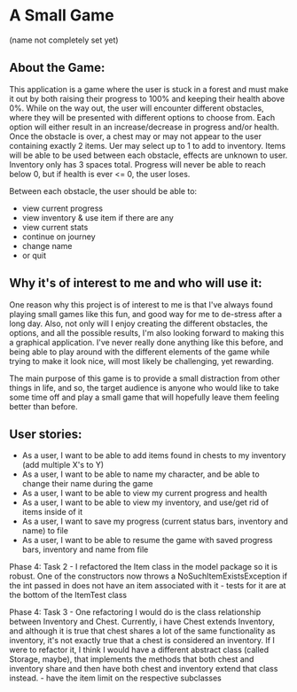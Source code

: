 # A Small Game 
(name not completely set yet)

## About the Game:
This application is a game where the user is stuck in a forest and must make it out by both
raising their progress to 100% and keeping their health above 0%. While on the way out, the user 
will encounter different obstacles, where they will be presented with different options to choose from.
Each option will either result in an increase/decrease in progress and/or health. Once the obstacle is over,
a chest may or may not appear to the user containing exactly 2 items. Uer may select up to 1 to add to inventory.
Items will be able to be used between each obstacle, effects are unknown to user. Inventory only has 3 spaces total.
Progress will never be able to reach below 0, but if health is ever <= 0, the user loses. 

Between each obstacle, the user should be able to:
- view current progress
- view inventory & use item if there are any
- view current stats
- continue on journey
- change name
- or quit

## Why it's of interest to me and who will use it:
One reason why this project is of interest to me is that I've always found playing small games like this fun,
and good way for me to de-stress after a long day. Also, not only will I enjoy creating the different
obstacles, the options, and all the possible results, I'm also looking forward to making this a graphical application.
I've never really done anything like this before, and being able to play around with the different elements of the game
while trying to make it look nice, will most likely be challenging, yet rewarding.

The main purpose of this game is to provide a small distraction from other things in life, and so, the target
audience is anyone who would like to take some time off and play a small game that will hopefully leave them 
feeling better than before.

## User stories:
- As a user, I want to be able to add items found in chests to my inventory (add multiple X's to Y)
- As a user, I want to be able to name my character, and be able to change their name during the game
- As a user, I want to be able to view my current progress and health
- As a user, I want to be able to view my inventory, and use/get rid of items inside of it
- As a user, I want to save my progress (current status bars, inventory and name) to file
- As a user, I want to be able to resume the game with saved progress bars, inventory and name from file

Phase 4: Task 2 - I refactored the Item class in the model package so it is robust. One of the constructors now
    throws a NoSuchItemExistsException if the int passed in does not have an item associated with it
    - tests for it are at the bottom of the ItemTest class
 
 Phase 4: Task 3 - One refactoring I would do is the class relationship between Inventory and Chest. Currently, i have Chest extends Inventory,
 and although it is true that chest shares a lot of the same functionality as inventory, it's not exactly true
 that a chest is considered an inventory. If I were to refactor it, I think I would have a different abstract class (called Storage, maybe),
 that implements the methods that both chest and inventory share and then have both chest and inventory extend that class instead.
        - have the item limit on the respective subclasses